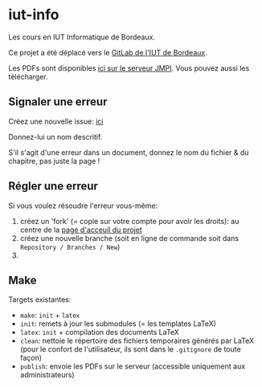 # iut-info

Les cours en IUT Informatique de Bordeaux.

Ce projet a été déplacé vers le [GitLab de l'IUT de Bordeaux](https://gitlab-ce.iut.u-bordeaux.fr/icanet/iut-info).

Les PDFs sont disponibles [ici sur le serveur JMPI](ftp://clovis.online/cours). Vous pouvez aussi les télécharger.

## Signaler une erreur

Créez une nouvelle issue: [ici](https://gitlab-ce.iut.u-bordeaux.fr/icanet/iut-info/issues/new)

Donnez-lui un nom descritif.

S'il s'agit d'une erreur dans un document, donnez le nom du fichier & du chapitre, pas juste la page !

## Régler une erreur

Si vous voulez résoudre l'erreur vous-même:
 1. créez un 'fork' (= copie sur votre compte pour avoir les droits): au centre de la [page d'acceuil du projet](https://gitlab-ce.iut.u-bordeaux.fr/icanet/iut-info)
 1. créez une nouvelle branche (soit en ligne de commande soit dans `Repository / Branches / New`)
 1. 

## Make

Targets existantes:
 - `make`: `init` + `latex`
 - `init`: remets à jour les submodules (= les templates LaTeX)
 - `latex`: `init` + compilation des documents LaTeX
 - `clean`: nettoie le répertoire des fichiers temporaires générés par LaTeX (pour le confort de l'utilisateur, ils sont dans le `.gitignore` de toute façon)
 - `publish`: envoie les PDFs sur le serveur (accessible uniquement aux administrateurs)
